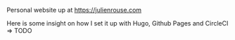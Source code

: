 Personal website up at https://julienrouse.com 

Here is some insight on how I set it up with Hugo, Github Pages and CircleCI => TODO